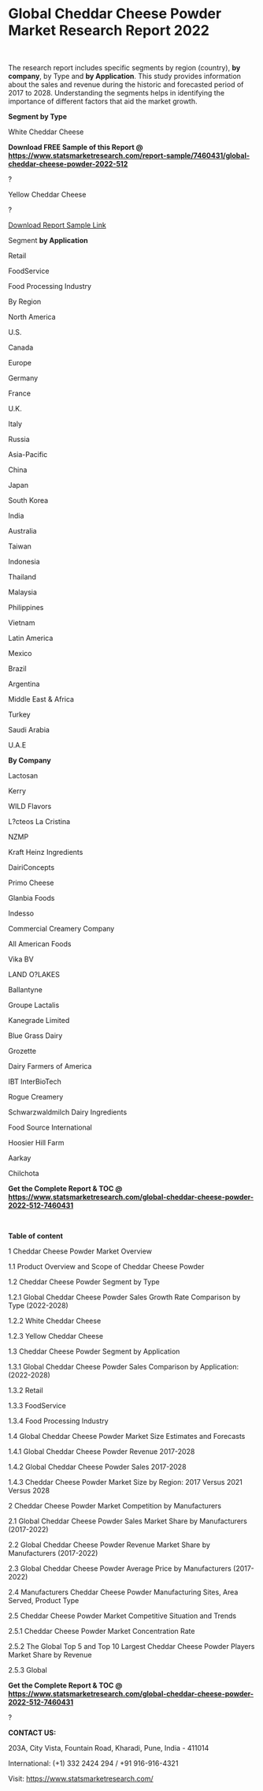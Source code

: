 <h1>Global Cheddar Cheese Powder Market Research Report 2022</h1><br/><p>The research report includes specific segments by region (country), <strong>by company</strong>, by Type and <strong>by Application</strong>. This study provides information about the sales and revenue during the historic and forecasted period of 2017 to 2028. Understanding the segments helps in identifying the importance of different factors that aid the market growth.</p>
 
 
 
 <p><strong>Segment by Type</strong></p>
 
 
 
 <p>White Cheddar Cheese</p>
 
 
 
 <div><b>Download FREE Sample of this Report @ <a href="https://www.statsmarketresearch.com/download-free-sample/7460431/global-cheddar-cheese-powder-2022-512">https://www.statsmarketresearch.com/report-sample/7460431/global-cheddar-cheese-powder-2022-512</a></b></div>
 
 
 
 <p>? </p>
 
 
 
 <p>Yellow Cheddar Cheese</p>
 
 
 
 <p>? </p>
 
 
 
 <p><a href="https://www.statsmarketresearch.com/download-free-sample/7460431/global-cheddar-cheese-powder-2022-512">Download Report Sample Link</a></p>
 
 
 
 <p>Segment <strong>by Application</strong></p>
 
 
 
 <p>Retail</p>
 
 
 
 <p>FoodService</p>
 
 
 
 <p>Food Processing Industry</p>
 
 
 
 <p>By Region</p>
 
 
 
 <p>North America</p>
 
 
 
 <p>U.S.</p>
 
 
 
 <p>Canada</p>
 
 
 
 <p>Europe</p>
 
 
 
 <p>Germany</p>
 
 
 
 <p>France</p>
 
 
 
 <p>U.K.</p>
 
 
 
 <p>Italy</p>
 
 
 
 <p>Russia</p>
 
 
 
 <p>Asia-Pacific</p>
 
 
 
 <p>China</p>
 
 
 
 <p>Japan</p>
 
 
 
 <p>South Korea</p>
 
 
 
 <p>India</p>
 
 
 
 <p>Australia</p>
 
 
 
 <p>Taiwan</p>
 
 
 
 <p>Indonesia</p>
 
 
 
 <p>Thailand</p>
 
 
 
 <p>Malaysia</p>
 
 
 
 <p>Philippines</p>
 
 
 
 <p>Vietnam</p>
 
 
 
 <p>Latin America</p>
 
 
 
 <p>Mexico</p>
 
 
 
 <p>Brazil</p>
 
 
 
 <p>Argentina</p>
 
 
 
 <p>Middle East & Africa</p>
 
 
 
 <p>Turkey</p>
 
 
 
 <p>Saudi Arabia</p>
 
 
 
 <p>U.A.E</p>
 
 
 
 <p><strong>By Company</strong></p>
 
 
 
 <p>Lactosan</p>
 
 
 
 <p>Kerry</p>
 
 
 
 <p>WILD Flavors</p>
 
 
 
 <p>L?cteos La Cristina</p>
 
 
 
 <p>NZMP</p>
 
 
 
 <p>Kraft Heinz Ingredients</p>
 
 
 
 <p>DairiConcepts</p>
 
 
 
 <p>Primo Cheese</p>
 
 
 
 <p>Glanbia Foods</p>
 
 
 
 <p>Indesso</p>
 
 
 
 <p>Commercial Creamery Company</p>
 
 
 
 <p>All American Foods</p>
 
 
 
 <p>Vika BV</p>
 
 
 
 <p>LAND O?LAKES</p>
 
 
 
 <p>Ballantyne</p>
 
 
 
 <p>Groupe Lactalis</p>
 
 
 
 <p>Kanegrade Limited</p>
 
 
 
 <p>Blue Grass Dairy</p>
 
 
 
 <p>Grozette</p>
 
 
 
 <p>Dairy Farmers of America</p>
 
 
 
 <p>IBT InterBioTech</p>
 
 
 
 <p>Rogue Creamery</p>
 
 
 
 <p>Schwarzwaldmilch Dairy Ingredients</p>
 
 
 
 <p>Food Source International</p>
 
 
 
 <p>Hoosier Hill Farm</p>
 
 
 
 <p>Aarkay</p>
 
 
 
 <p>Chilchota</p>
 
 
 
 <div><b>Get the Complete Report & TOC @ <a href="https://www.statsmarketresearch.com/global-cheddar-cheese-powder-2022-512-7460431">https://www.statsmarketresearch.com/global-cheddar-cheese-powder-2022-512-7460431</a></b></div>
 
 
 
 <p><br />
 
 <b>Table of content</b></p>
 
 
 
 <p>1 Cheddar Cheese Powder Market Overview<br />
 
 1.1 Product Overview and Scope of Cheddar Cheese Powder<br />
 
 1.2 Cheddar Cheese Powder Segment by Type<br />
 
 1.2.1 Global Cheddar Cheese Powder Sales Growth Rate Comparison by Type (2022-2028)<br />
 
 1.2.2 White Cheddar Cheese<br />
 
 1.2.3 Yellow Cheddar Cheese<br />
 
 1.3 Cheddar Cheese Powder Segment by Application<br />
 
 1.3.1 Global Cheddar Cheese Powder Sales Comparison by Application: (2022-2028)<br />
 
 1.3.2 Retail<br />
 
 1.3.3 FoodService<br />
 
 1.3.4 Food Processing Industry<br />
 
 1.4 Global Cheddar Cheese Powder Market Size Estimates and Forecasts<br />
 
 1.4.1 Global Cheddar Cheese Powder Revenue 2017-2028<br />
 
 1.4.2 Global Cheddar Cheese Powder Sales 2017-2028<br />
 
 1.4.3 Cheddar Cheese Powder Market Size by Region: 2017 Versus 2021 Versus 2028<br />
 
 2 Cheddar Cheese Powder Market Competition by Manufacturers<br />
 
 2.1 Global Cheddar Cheese Powder Sales Market Share by Manufacturers (2017-2022)<br />
 
 2.2 Global Cheddar Cheese Powder Revenue Market Share by Manufacturers (2017-2022)<br />
 
 2.3 Global Cheddar Cheese Powder Average Price by Manufacturers (2017-2022)<br />
 
 2.4 Manufacturers Cheddar Cheese Powder Manufacturing Sites, Area Served, Product Type<br />
 
 2.5 Cheddar Cheese Powder Market Competitive Situation and Trends<br />
 
 2.5.1 Cheddar Cheese Powder Market Concentration Rate<br />
 
 2.5.2 The Global Top 5 and Top 10 Largest Cheddar Cheese Powder Players Market Share by Revenue<br />
 
 2.5.3 Global</p>
 
 
 
 <div><b>Get the Complete Report & TOC @ <a href="https://www.statsmarketresearch.com/global-cheddar-cheese-powder-2022-512-7460431">https://www.statsmarketresearch.com/global-cheddar-cheese-powder-2022-512-7460431</a></b></div>
 
 
 
 <p>? </p>
 
 
 
 <p><b>CONTACT US:</b><br />
 
 203A, City Vista, Fountain Road, Kharadi, Pune, India - 411014<br />
 
 International: (+1) 332 2424 294 / +91 916-916-4321<br />
 
 Visit: <a href="https://www.statsmarketresearch.com/">https://www.statsmarketresearch.com/</a></p>